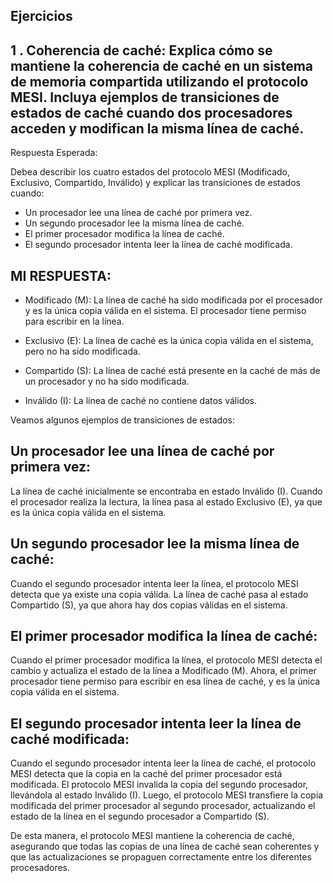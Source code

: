## Ejercicios
## 1 . Coherencia de caché: Explica cómo se mantiene la coherencia de caché en un sistema de memoria compartida utilizando el protocolo MESI. Incluya ejemplos de transiciones de estados de caché cuando dos procesadores acceden y modifican la misma línea de caché.

Respuesta Esperada:

Debea describir los cuatro estados del protocolo MESI (Modificado, Exclusivo, Compartido, Inválido) y explicar las transiciones de estados cuando:
- Un procesador lee una línea de caché por primera vez.
- Un segundo procesador lee la misma línea de caché.
- El primer procesador modifica la línea de caché.
- El segundo procesador intenta leer la línea de caché modificada.

## MI RESPUESTA:

- Modificado (M): La línea de caché ha sido modificada por el procesador y es la única copia válida en el sistema. El procesador tiene permiso para escribir en la línea.

- Exclusivo (E): La línea de caché es la única copia válida en el sistema, pero no ha sido modificada.

- Compartido (S): La línea de caché está presente en la caché de más de un procesador y no ha sido modificada.

- Inválido (I): La línea de caché no contiene datos válidos.

Veamos algunos ejemplos de transiciones de estados:

## Un procesador lee una línea de caché por primera vez:

La línea de caché inicialmente se encontraba en estado Inválido (I).
Cuando el procesador realiza la lectura, la línea pasa al estado Exclusivo (E), ya que es la única copia válida en el sistema.

## Un segundo procesador lee la misma línea de caché:

Cuando el segundo procesador intenta leer la línea, el protocolo MESI detecta que ya existe una copia válida.
La línea de caché pasa al estado Compartido (S), ya que ahora hay dos copias válidas en el sistema.

## El primer procesador modifica la línea de caché:

Cuando el primer procesador modifica la línea, el protocolo MESI detecta el cambio y actualiza el estado de la línea a Modificado (M).
Ahora, el primer procesador tiene permiso para escribir en esa línea de caché, y es la única copia válida en el sistema.

## El segundo procesador intenta leer la línea de caché modificada:

Cuando el segundo procesador intenta leer la línea de caché, el protocolo MESI detecta que la copia en la caché del primer procesador está modificada.
El protocolo MESI invalida la copia del segundo procesador, llevándola al estado Inválido (I).
Luego, el protocolo MESI transfiere la copia modificada del primer procesador al segundo procesador, actualizando el estado de la línea en el segundo procesador a Compartido (S).

De esta manera, el protocolo MESI mantiene la coherencia de caché, asegurando que todas las copias de una línea de caché sean coherentes y que las actualizaciones se propaguen correctamente entre los diferentes procesadores.

